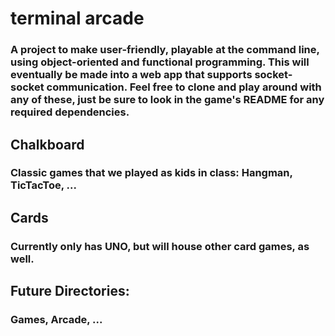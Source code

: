 # terminal arcade
### A project to make user-friendly, playable at the command line, using object-oriented and functional programming. This will eventually be made into a web app that supports socket-socket communication. Feel free to clone and play around with any of these, just be sure to look in the game's README for any required dependencies. 

## Chalkboard
### Classic games that we played as kids in class: Hangman,  TicTacToe, ...

## Cards
### Currently only has UNO, but will house other card games, as well.

## Future Directories:
### Games, Arcade, ...
 
